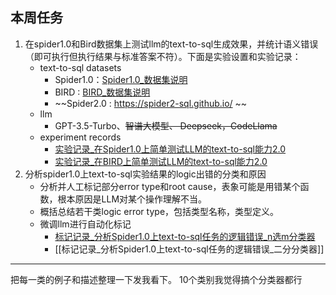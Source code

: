 ## 本周任务
1. 在spider1.0和Bird数据集上测试llm的text-to-sql生成效果，并统计语义错误（即可执行但执行结果与标准答案不符）。下面是实验设置和实验记录：
	* text-to-sql datasets
		* Spider1.0：[Spider1.0_数据集说明](../Spider1.0/Spider1.0_数据集说明.md)
		* BIRD : [BIRD_数据集说明](../BIRD/BIRD_数据集说明.md)
		* ~~Spider2.0 :  https://spider2-sql.github.io/ ~~
	* llm
		* GPT-3.5-Turbo、~~智谱大模型、 Deepseek，CodeLlama~~
	* experiment records 
		* [实验记录_在Spider1.0上简单测试LLM的text-to-sql能力2.0](../Spider1.0/实验记录_在Spider1.0上简单测试LLM的text-to-sql能力2.0.md)
		* [实验记录_在BIRD上简单测试LLM的text-to-sql能力2.0](../BIRD/实验记录_在BIRD上简单测试LLM的text-to-sql能力2.0.md)
2. 分析spider1.0上text-to-sql实验结果的logic出错的分类和原因
	* 分析并人工标记部分error type和root cause，表象可能是用错某个函数，根本原因是LLM对某个操作理解不当。
	* 概括总结若干类logic error type，包括类型名称，类型定义。
	* 微调llm进行自动化标记
		* [标记记录_分析Spider1.0上text-to-sql任务的逻辑错误_n选m分类器](标记记录_分析Spider1.0上text-to-sql任务的逻辑错误_n选m分类器.md)
		* [[标记记录_分析Spider1.0上text-to-sql任务的逻辑错误_二分分类器]]






---
把每一类的例子和描述整理一下发我看下。
10个类别我觉得搞个分类器都行